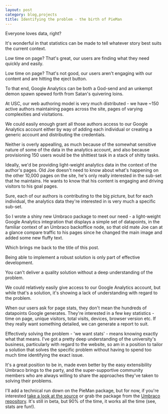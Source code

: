 ```yaml
---
layout: post
category: blog,projects
title: Identifying the problem - the birth of PieMan
---
```


Everyone loves data, right?

It's wonderful in that statistics can be made to tell whatever story best suits the current context.

Low time on page? That's great, our users are finding what they need quickly and easily.

Low time on page? That's not good, our users aren't engaging with our content and are hitting the eject button.

To that end, Google Analytics can be both a God-send and an unkempt demon spawn spewed forth from Satan's quivering loins.

At USC, our web authoring model is very much distributed - we have ~150 active authors maintaining pages across the site, pages of varying complexities and visitations.

We could easily enough grant all those authors access to our Google Analytics account either by way of adding each individual or creating a generic account and distributing the credentials.

Neither is overly appealling, as much because of the somewhat sensitive nature of some of the data in the analytics account, and also because provisioning 150 users would be the shittiest task in a stack of shitty tasks.

Ideally, we'd be providing light-weight analytics data in the context of the author's pages. Old Joe doesn't need to know about what's happening on the other 10,000 pages on the site, he's only really interested in the sub-set that he maintains. He wants to know that his content is engaging and driving visitors to his goal pages.

Sure, each of our authors is contributing to the big picture, but for each individual, the analytics data they're interested in is very much a specific sub-set.

So I wrote a shiny new Umbraco package to meet our need - a light-weight Google Analytics integration that displays a simple set of datapoints, in the familiar context of an Umbraco backoffice node, so that old mate Joe can at a glance compare traffic to his pages since he changed the main image and added some new fluffy text.

Which brings me back to the title of this post.

Being able to implement a robust solution is only part of effective development.

You can't deliver a quality solution without a deep understanding of the problem.

We could relatively easily give access to our Google Analytics account, but while that's a solution, it's showing a lack of understanding with regard to the problem.

When our users ask for page stats, they don't mean the hundreds of datapoints Google generates. They're interested in a few key statistics - time on page, unique visitors, total visits, devices, browser version etc. If they really want something detailed, we can generate a report to suit.

Effectively solving the problem - 'we want stats' - means knowing exactly what that means. I've got a pretty deep understanding of the university's business, particularly with regard to the website, so am in a position to tailor a solution that solves the specific problem without having to spend too much time identifying the exact issue.

It's a great position to be in, made even better by the easy extensibility Umbraco brings to the party, and the super-supportive community members who are always willing to share the approaches they've taken to solving their problems.

I'll add a technical run down on the PieMan package, but for now, if you're interested [take a look at the source](https://github.com/nathanwoulfe/PieMan) or grab the package from the [Umbraco repository](https://our.umbraco.org/projects/backoffice-extensions/pieman-analytics/). It's still in beta, but 90% of the time, it works all the time (see, stats are fun!).

